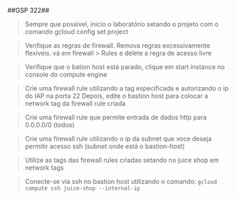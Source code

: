 ##GSP 322##

>Sempre que possível, inicio o laboratório setando o projeto com o comando gcloud config set project


>Verifique as regras de firewall. Remova regras excessivamente flexíveis.
vá em firewall > Rules e delete a regra de acesso livre


>Verifique que o bation host está parado, clique em start instance no console do compute engine


>Crie uma firewall rule utilizando a tag especificada e autorizando o ip do IAP na porta 22
Depois, edite o bastion host para colocar a network tag da firewall rule criada

>Crie uma firewall rule que permite entrada de dados http para 0.0.0.0/0 (todos)


>Crie uma firewall rule utilizando o ip da subnet que voce deseja permitir acesso ssh (subnet onde está o bastion-host)


>Utilize as tags das firewall rules criadas setando no juice shop em network tags

>Conecte-se via ssh no bastion host utilizando o comando: 
`gcloud compute ssh juice-shop --internal-ip`

